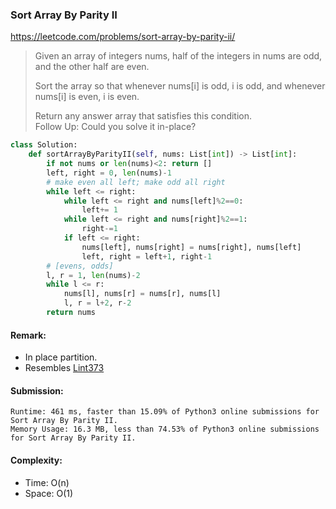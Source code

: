 ### Sort Array By Parity II
https://leetcode.com/problems/sort-array-by-parity-ii/
>Given an array of integers nums, half of the integers in nums are odd, and the other half are even.
>
>Sort the array so that whenever nums[i] is odd, i is odd, and whenever nums[i] is even, i is even.
>
>Return any answer array that satisfies this condition.\
> Follow Up: Could you solve it in-place?
```python
class Solution:
    def sortArrayByParityII(self, nums: List[int]) -> List[int]:
        if not nums or len(nums)<2: return []
        left, right = 0, len(nums)-1
        # make even all left; make odd all right
        while left <= right:
            while left <= right and nums[left]%2==0:
                left+= 1
            while left <= right and nums[right]%2==1:
                right-=1
            if left <= right:
                nums[left], nums[right] = nums[right], nums[left]
                left, right = left+1, right-1
        # [evens, odds]
        l, r = 1, len(nums)-2
        while l <= r:
            nums[l], nums[r] = nums[r], nums[l]
            l, r = l+2, r-2
        return nums
```
#### Remark:
- In place partition.
- Resembles [Lint373](https://github.com/chkao831/Algo_learning_notes/blob/main/Two-pointers/LintCode_373_Partition-Array-by-Odd-and-Even.md)
#### Submission:
```
Runtime: 461 ms, faster than 15.09% of Python3 online submissions for Sort Array By Parity II.
Memory Usage: 16.3 MB, less than 74.53% of Python3 online submissions for Sort Array By Parity II.
```
#### Complexity:
- Time: O(n)
- Space: O(1)
